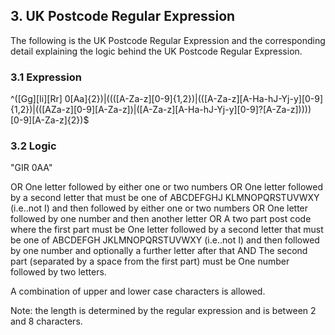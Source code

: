 ## 3. UK Postcode Regular Expression

The following is the UK Postcode Regular Expression and the corresponding detail explaining the logic behind the UK Postcode Regular Expression.

### 3.1 Expression

^([Gg][Ii][Rr] 0[Aa]{2})|((([A-Za-z][0-9]{1,2})|(([A-Za-z][A-Ha-hJ-Yj-y][0-9]{1,2})|(([AZa-z][0-9][A-Za-z])|([A-Za-z][A-Ha-hJ-Yj-y][0-9]?[A-Za-z]))))
[0-9][A-Za-z]{2})$

### 3.2 Logic

"GIR 0AA"

OR
    One letter followed by either one or two numbers
OR
    One letter followed by a second letter that must be one of ABCDEFGHJ
    KLMNOPQRSTUVWXY (i.e..not I) and then followed by either one or two
    numbers
OR
    One letter followed by one number and then another letter
OR
    A two part post code
        where the first part must be
        One letter followed by a second letter that must be one of ABCDEFGH
        JKLMNOPQRSTUVWXY (i.e..not I) and then followed by one number and
        optionally a further letter after that
AND
    The second part (separated by a space from the first part) must be One
    number followed by two letters.

A combination of upper and lower case characters is allowed.

Note: the length is determined by the regular expression and is between 2 and 8
characters.